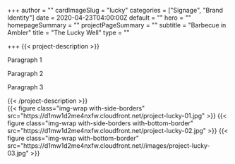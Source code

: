 +++
author = ""
cardImageSlug = "lucky"
categories = ["Signage", "Brand Identity"]
date = 2020-04-23T04:00:00Z
default = ""
hero = ""
homepageSummary = ""
projectPageSummary = ""
subtitle = "Barbecue in Ambler"
title = "The Lucky Well"
type = ""

+++
{{< project-description >}}
<p>Paragraph 1</p>
<p>Paragraph 2</p>
<p>Paragraph 3</p>
{{< /project-description >}}

<div class="project-item">
{{< figure class="img-wrap with-side-borders" src="https://d1mw1d2me4nxfw.cloudfront.net/project-lucky-01.jpg" >}}
{{< figure class="img-wrap with-side-borders with-bottom-border" src="https://d1mw1d2me4nxfw.cloudfront.net/project-lucky-02.jpg" >}}
{{< figure class="img-wrap with-bottom-border" src="https://d1mw1d2me4nxfw.cloudfront.net//images/project-lucky-03.jpg" >}}
</div>